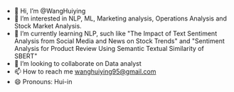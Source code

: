 - 👋 Hi, I’m @WangHuiying
- 👀 I’m interested in NLP, ML, Marketing analysis, Operations Analysis and Stock Market Analysis.
- 🌱 I’m currently learning NLP, such like "The Impact of Text Sentiment Analysis from Social Media and News on Stock Trends" and "Sentiment Analysis for Product Review Using Semantic Textual Similarity of SBERT"
- 💞️ I’m looking to collaborate on Data analyst
- 📫 How to reach me wanghuiying95@gmail.com
- 😄 Pronouns: Hui-in


<!---
WangHui-in/WangHui-in is a ✨ special ✨ repository because its `README.md` (this file) appears on your GitHub profile.
You can click the Preview link to take a look at your changes.
--->
